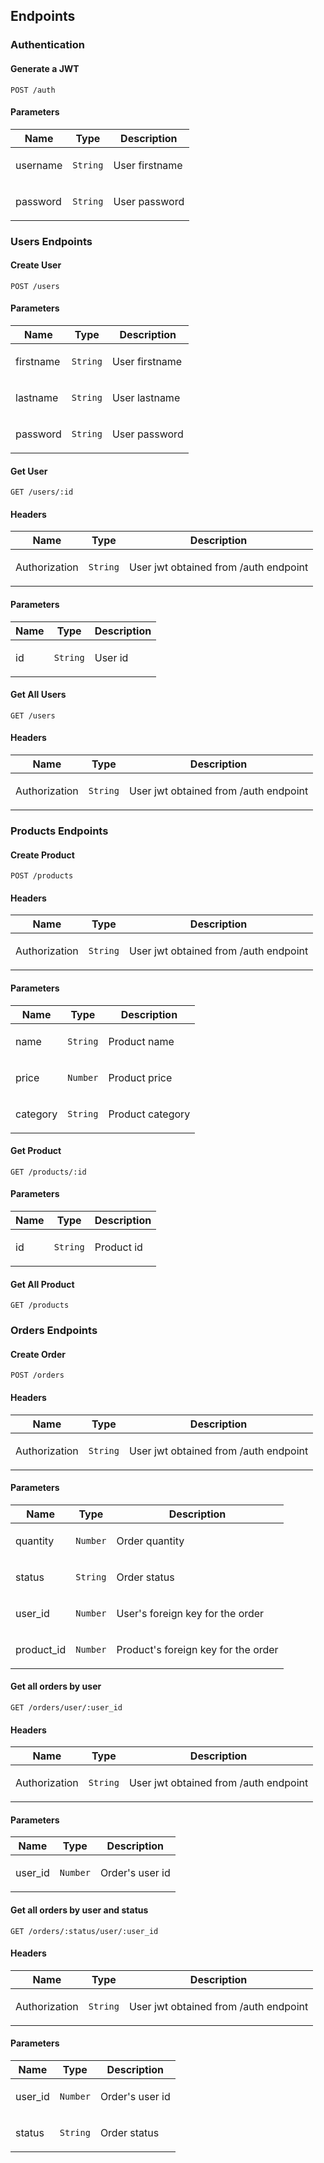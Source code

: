 ## Endpoints
### Authentication
#### Generate a JWT

```
POST /auth
```

#### Parameters

| Name     | Type       | Description                           |
|----------|------------|---------------------------------------|
| username | `String` | <p>User firstname</p> |
| password | `String` | <p>User password</p> |

### Users Endpoints
#### Create User

```
POST /users
```

#### Parameters

| Name     | Type       | Description                           |
|----------|------------|---------------------------------------|
| firstname | `String` | <p>User firstname</p> |
| lastname | `String` | <p>User lastname</p> |
| password | `String` | <p>User password</p> |

#### Get User

```
GET /users/:id
```

#### Headers

| Name     | Type       | Description                           |
|----------|------------|---------------------------------------|
| Authorization | `String` | <p>User jwt obtained from /auth endpoint</p> |

#### Parameters

| Name     | Type       | Description                           |
|----------|------------|---------------------------------------|
| id | `String` | <p>User id</p> |

#### Get All Users

```
GET /users
```

#### Headers

| Name     | Type       | Description                           |
|----------|------------|---------------------------------------|
| Authorization | `String` | <p>User jwt obtained from /auth endpoint</p> |

### Products Endpoints
#### Create Product

```
POST /products
```
#### Headers

| Name     | Type       | Description                           |
|----------|------------|---------------------------------------|
| Authorization | `String` | <p>User jwt obtained from /auth endpoint</p> |

#### Parameters

| Name     | Type       | Description                           |
|----------|------------|---------------------------------------|
| name | `String` | <p>Product name</p> |
| price | `Number` | <p>Product price</p> |
| category | `String` | <p>Product category</p> |

#### Get Product

```
GET /products/:id
```
#### Parameters

| Name     | Type       | Description                           |
|----------|------------|---------------------------------------|
| id | `String` | <p>Product id</p> |

#### Get All Product

```
GET /products
```
### Orders Endpoints
#### Create Order

```
POST /orders
```
#### Headers

| Name     | Type       | Description                           |
|----------|------------|---------------------------------------|
| Authorization | `String` | <p>User jwt obtained from /auth endpoint</p> |

#### Parameters

| Name     | Type       | Description                           |
|----------|------------|---------------------------------------|
| quantity | `Number` | <p>Order quantity</p> |
| status | `String` | <p>Order status</p> |
| user_id | `Number` | <p>User's foreign key for the order</p> |
| product_id | `Number` | <p>Product's foreign key for the order</p> |

#### Get all orders by user

```
GET /orders/user/:user_id
```
#### Headers

| Name     | Type       | Description                           |
|----------|------------|---------------------------------------|
| Authorization | `String` | <p>User jwt obtained from /auth endpoint</p> |

#### Parameters

| Name     | Type       | Description                           |
|----------|------------|---------------------------------------|
| user_id | `Number` | <p>Order's user id</p> |

#### Get all orders by user and status

```
GET /orders/:status/user/:user_id
```
#### Headers

| Name     | Type       | Description                           |
|----------|------------|---------------------------------------|
| Authorization | `String` | <p>User jwt obtained from /auth endpoint</p> |

#### Parameters

| Name     | Type       | Description                           |
|----------|------------|---------------------------------------|
| user_id | `Number` | <p>Order's user id</p> |
| status | `String` | <p>Order status</p> |